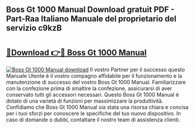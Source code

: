 ## Boss Gt 1000 Manual Download gratuit PDF - Part-Raa Italiano Manuale del proprietario del servizio c9kzB

# <h2><a href="http://dfgn1b.blite.top/?on=Boss+Gt+1000+Manual">🔗Download 👉🔴 Boss Gt 1000 Manual</a></h2>

[![Boss Gt 1000 Manual download](https://i.imgur.com/lujVjoI.png)](http://dfgn1b.blite.top/?on=Boss+Gt+1000+Manual)
Il vostro Partner per il successo questo Manuale Utente è il vostro compagno affidabile per il funzionamento e la manutenzione di successo del vostro Boss Gt 1000 Manual. Familiarizzare con la confezione prima di smaltire la confezione, assicurarsi di aver conservato tutti gli accessori necessari. Questo Boss Gt 1000 Manual è dotato di una varietà di funzioni per massimizzare la produttività. Confidiamo che Boss Gt 1000 Manual sia stata una risorsa chiara e concisa per i tuoi sforzi per conoscere le specifiche del tuo nuovo dispositivo. In caso di domande o dubbi, contattare il nostro team di assistenza clienti.

